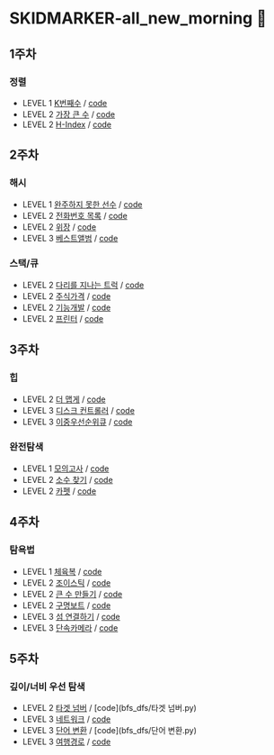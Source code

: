 # SKIDMARKER-all_new_morning :red_car:

## 1주차
### 정렬

- LEVEL 1 [K번째수](https://programmers.co.kr/learn/courses/30/lessons/42748) / [code](sort/42748.py)
- LEVEL 2 [가장 큰 수](https://programmers.co.kr/learn/courses/30/lessons/42746) / [code](sort/42746.py)
- LEVEL 2 [H-Index](https://programmers.co.kr/learn/courses/30/lessons/42747) / [code](sort/42747.py)


## 2주차
### 해시

- LEVEL 1 [완주하지 못한 선수](https://programmers.co.kr/learn/courses/30/lessons/42576) / [code](hash/42576.py)
- LEVEL 2 [전화번호 목록](https://programmers.co.kr/learn/courses/30/lessons/42577) / [code](hash/42577.py)
- LEVEL 2 [위장](https://programmers.co.kr/learn/courses/30/lessons/42578) / [code](hash/42578.py)
- LEVEL 3 [베스트앨범](https://programmers.co.kr/learn/courses/30/lessons/42579) / [code](hash/42579.py)

### 스택/큐

- LEVEL 2 [다리를 지나는 트럭](https://programmers.co.kr/learn/courses/30/lessons/42583) / [code](stack_queue/42583.py)
- LEVEL 2 [주식가격](https://programmers.co.kr/learn/courses/30/lessons/42584) / [code](stack_queue/42584.py)
- LEVEL 2 [기능개발](https://programmers.co.kr/learn/courses/30/lessons/42586) / [code](stack_queue/42586.py)
- LEVEL 2 [프린터](https://programmers.co.kr/learn/courses/30/lessons/42587) / [code](stack_queue/42587.py)


## 3주차
### 힙

- LEVEL 2 [더 맵게](https://programmers.co.kr/learn/courses/30/lessons/42626) / [code](heap/42626.py)
- LEVEL 3 [디스크 컨트롤러](https://programmers.co.kr/learn/courses/30/lessons/42627) / [code](heap/42627.py)
- LEVEL 3 [이중우선순위큐](https://programmers.co.kr/learn/courses/30/lessons/42628) / [code](heap/42628.py)

### 완전탐색

- LEVEL 1 [모의고사](https://programmers.co.kr/learn/courses/30/lessons/42840) / [code](brute_force_search/42840.py)
- LEVEL 2 [소수 찾기](https://programmers.co.kr/learn/courses/30/lessons/42839) / [code](brute_force_search/42839.py)
- LEVEL 2 [카펫](https://programmers.co.kr/learn/courses/30/lessons/42842) / [code](brute_force_search/42842.py)


## 4주차
### 탐욕법

- LEVEL 1 [체육복](https://programmers.co.kr/learn/courses/30/lessons/42862) / [code](greedy/42862.py)
- LEVEL 2 [조이스틱](https://programmers.co.kr/learn/courses/30/lessons/42860) / [code](greedy/42860.py)
- LEVEL 2 [큰 수 만들기](https://programmers.co.kr/learn/courses/30/lessons/42883) / [code](greedy/42883.py)
- LEVEL 2 [구명보트](https://programmers.co.kr/learn/courses/30/lessons/42885) / [code](greedy/42885.py)
- LEVEL 3 [섬 연결하기](https://programmers.co.kr/learn/courses/30/lessons/42861) / [code](greedy/42861.py)
- LEVEL 3 [단속카메라](https://programmers.co.kr/learn/courses/30/lessons/42884) / [code](greedy/42884.py)


## 5주차
### 깊이/너비 우선 탐색

- LEVEL 2 [타겟 넘버](https://programmers.co.kr/learn/courses/30/lessons/43165) / [code](bfs_dfs/타겟 넘버.py)
- LEVEL 3 [네트워크](https://programmers.co.kr/learn/courses/30/lessons/43162) / [code](bfs_dfs/네트워크.py)
- LEVEL 3 [단어 변환](https://programmers.co.kr/learn/courses/30/lessons/43163) / [code](bfs_dfs/단어 변환.py)
- LEVEL 3 [여행경로](https://programmers.co.kr/learn/courses/30/lessons/43164) / [code](bfs_dfs/여행경로.py)
